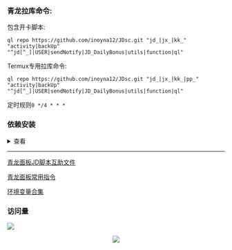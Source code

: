 ### 青龙拉库命令:
包含开卡脚本:

```
ql repo https://github.com/inoyna12/JDsc.git "jd_|jx_|kk_" "activity|backUp" "^jd[^_]|USER|sendNotify|JD_DailyBonus|utils|function|ql"
```

Termux专用拉库命令:

```
ql repo https://github.com/inoyna12/JDsc.git "jd_|jx_|kk_|pp_" "activity|backUp" "^jd[^_]|USER|sendNotify|JD_DailyBonus|utils|function|ql"
```

定时规则`0 */4 * * *`

### 依赖安装
<details>
<summary>查看</summary>

### 青龙面板运行JD脚本必备的依赖:

#### 第一种方法:

如果你的青龙面板版本在2.10.0以上，那么在面板内找到依赖管理-添加依赖

nodejs那里添加`jsdom`、`png-js`、`axios`、`date-fns`

python3那里添加`requests`

安装成功就可以了。

#### 第二种方法:

ssh连接你的服务器，输入以下指令安装

```bash
docker exec -it qinglong bash -c "cd /ql/scripts && npm install jsdom"
```

```bash
docker exec -it qinglong bash -c "cd /ql/scripts && npm install png-js"
```
```bash
docker exec -it qinglong bash -c "cd /ql/scripts && npm install axios"
```
```bash
docker exec -it qinglong bash -c "cd /ql/scripts && npm install date-fns"
```

```bash
docker exec -it qinglong bash -c "pip3 install requests"
```

以上为JD脚本必须要用的依赖，其他依赖按照自己需求添加！！！

</details>

___



[青龙面板JD脚本互助文件](/backUp/code.md)

[青龙面板常用指令](/backUp/zhiling_ql.md)

[环境变量合集](/backUp/githubAction.md)

### 访问量

![](https://profile-counter.glitch.me/inoyna12/count.svg)
<div align="center"> <img src="https://visitor-badge.glitch.me/badge?page_id=inoyna12" /> </div>
